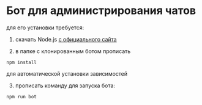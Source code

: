 # Бот для администрирования чатов
для его установки требуется:
1. скачать Node.js [с официального сайта](nodejs.org)

2. в папке с клонированным ботом прописать 
   
    
`npm install`
   
   
   
для автоматической установки зависимостей
   
3. прописать команду для запуска бота: 
   
  
  `npm run bot`
  
   
      
